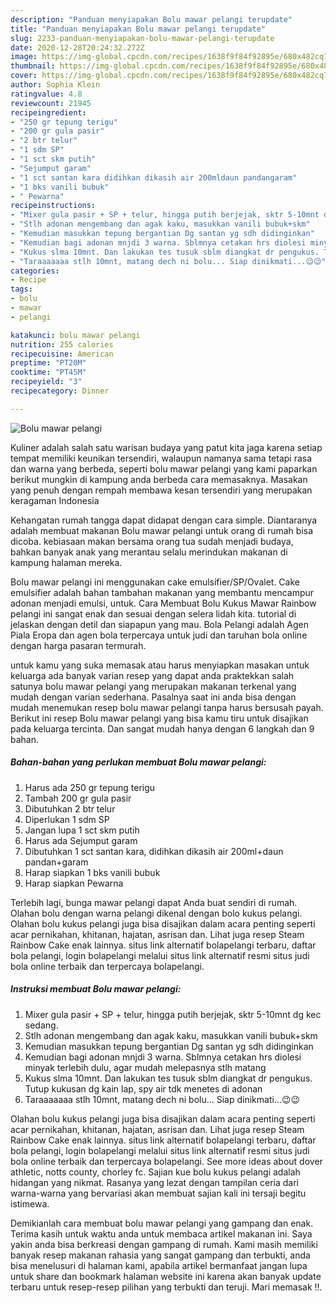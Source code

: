 ```yaml
---
description: "Panduan menyiapakan Bolu mawar pelangi terupdate"
title: "Panduan menyiapakan Bolu mawar pelangi terupdate"
slug: 2233-panduan-menyiapakan-bolu-mawar-pelangi-terupdate
date: 2020-12-28T20:24:32.272Z
image: https://img-global.cpcdn.com/recipes/1638f9f84f92895e/680x482cq70/bolu-mawar-pelangi-foto-resep-utama.jpg
thumbnail: https://img-global.cpcdn.com/recipes/1638f9f84f92895e/680x482cq70/bolu-mawar-pelangi-foto-resep-utama.jpg
cover: https://img-global.cpcdn.com/recipes/1638f9f84f92895e/680x482cq70/bolu-mawar-pelangi-foto-resep-utama.jpg
author: Sophia Klein
ratingvalue: 4.8
reviewcount: 21945
recipeingredient:
- "250 gr tepung terigu"
- "200 gr gula pasir"
- "2 btr telur"
- "1 sdm SP"
- "1 sct skm putih"
- "Sejumput garam"
- "1 sct santan kara didihkan dikasih air 200mldaun pandangaram"
- "1 bks vanili bubuk"
- " Pewarna"
recipeinstructions:
- "Mixer gula pasir + SP + telur, hingga putih berjejak, sktr 5-10mnt dg kec sedang."
- "Stlh adonan mengembang dan agak kaku, masukkan vanili bubuk+skm"
- "Kemudian masukkan tepung bergantian Dg santan yg sdh didinginkan"
- "Kemudian bagi adonan mnjdi 3 warna. Sblmnya cetakan hrs diolesi minyak terlebih dulu, agar mudah melepasnya stlh matang"
- "Kukus slma 10mnt. Dan lakukan tes tusuk sblm diangkat dr pengukus. Tutup kukusan dg kain lap, spy air tdk menetes di adonan"
- "Taraaaaaaa stlh 10mnt, matang dech ni bolu... Siap dinikmati...😉😉"
categories:
- Recipe
tags:
- bolu
- mawar
- pelangi

katakunci: bolu mawar pelangi 
nutrition: 255 calories
recipecuisine: American
preptime: "PT20M"
cooktime: "PT45M"
recipeyield: "3"
recipecategory: Dinner

---
```



![Bolu mawar pelangi](https://img-global.cpcdn.com/recipes/1638f9f84f92895e/680x482cq70/bolu-mawar-pelangi-foto-resep-utama.jpg)

Kuliner adalah salah satu warisan budaya yang patut kita jaga karena setiap tempat memiliki keunikan tersendiri, walaupun namanya sama tetapi rasa dan warna yang berbeda, seperti bolu mawar pelangi yang kami paparkan berikut mungkin di kampung anda berbeda cara memasaknya. Masakan yang penuh dengan rempah membawa kesan tersendiri yang merupakan keragaman Indonesia

Kehangatan rumah tangga dapat didapat dengan cara simple. Diantaranya adalah membuat makanan Bolu mawar pelangi untuk orang di rumah bisa dicoba. kebiasaan makan bersama orang tua sudah menjadi budaya, bahkan banyak anak yang merantau selalu merindukan makanan di kampung halaman mereka.

Bolu mawar pelangi ini menggunakan cake emulsifier/SP/Ovalet. Cake emulsifier adalah bahan tambahan makanan yang membantu mencampur adonan menjadi emulsi, untuk. Cara Membuat Bolu Kukus Mawar Rainbow pelangi ini sangat enak dan sesuai dengan selera lidah kita. tutorial di jelaskan dengan detil dan siapapun yang mau. Bola Pelangi adalah Agen Piala Eropa dan agen bola terpercaya untuk judi dan taruhan bola online dengan harga pasaran termurah.

untuk kamu yang suka memasak atau harus menyiapkan masakan untuk keluarga ada banyak varian resep yang dapat anda praktekkan salah satunya bolu mawar pelangi yang merupakan makanan terkenal yang mudah dengan varian sederhana. Pasalnya saat ini anda bisa dengan mudah menemukan resep bolu mawar pelangi tanpa harus bersusah payah.
Berikut ini resep Bolu mawar pelangi yang bisa kamu tiru untuk disajikan pada keluarga tercinta. Dan sangat mudah hanya dengan 6 langkah dan 9 bahan.


<!--inarticleads1-->

##### Bahan-bahan yang perlukan membuat Bolu mawar pelangi:

1. Harus ada 250 gr tepung terigu
1. Tambah 200 gr gula pasir
1. Dibutuhkan 2 btr telur
1. Diperlukan 1 sdm SP
1. Jangan lupa 1 sct skm putih
1. Harus ada Sejumput garam
1. Dibutuhkan 1 sct santan kara, didihkan dikasih air 200ml+daun pandan+garam
1. Harap siapkan 1 bks vanili bubuk
1. Harap siapkan  Pewarna


Terlebih lagi, bunga mawar pelangi dapat Anda buat sendiri di rumah. Olahan bolu dengan warna pelangi dikenal dengan bolo kukus pelangi. Olahan bolu kukus pelangi juga bisa disajikan dalam acara penting seperti acar pernikahan, khitanan, hajatan, asrisan dan. Lihat juga resep Steam Rainbow Cake enak lainnya. situs link alternatif bolapelangi terbaru, daftar bola pelangi, login bolapelangi melalui situs link alternatif resmi situs judi bola online terbaik dan terpercaya bolapelangi. 

<!--inarticleads2-->

##### Instruksi membuat  Bolu mawar pelangi:

1. Mixer gula pasir + SP + telur, hingga putih berjejak, sktr 5-10mnt dg kec sedang.
1. Stlh adonan mengembang dan agak kaku, masukkan vanili bubuk+skm
1. Kemudian masukkan tepung bergantian Dg santan yg sdh didinginkan
1. Kemudian bagi adonan mnjdi 3 warna. Sblmnya cetakan hrs diolesi minyak terlebih dulu, agar mudah melepasnya stlh matang
1. Kukus slma 10mnt. Dan lakukan tes tusuk sblm diangkat dr pengukus. Tutup kukusan dg kain lap, spy air tdk menetes di adonan
1. Taraaaaaaa stlh 10mnt, matang dech ni bolu... Siap dinikmati...😉😉


Olahan bolu kukus pelangi juga bisa disajikan dalam acara penting seperti acar pernikahan, khitanan, hajatan, asrisan dan. Lihat juga resep Steam Rainbow Cake enak lainnya. situs link alternatif bolapelangi terbaru, daftar bola pelangi, login bolapelangi melalui situs link alternatif resmi situs judi bola online terbaik dan terpercaya bolapelangi. See more ideas about dover athletic, notts county, chorley fc. Sajian kue bolu kukus pelangi adalah hidangan yang nikmat. Rasanya yang lezat dengan tampilan ceria dari warna-warna yang bervariasi akan membuat sajian kali ini tersaji begitu istimewa. 

Demikianlah cara membuat bolu mawar pelangi yang gampang dan enak. Terima kasih untuk waktu anda untuk membaca artikel makanan ini. Saya yakin anda bisa berkreasi dengan gampang di rumah. Kami masih memiliki banyak resep makanan rahasia yang sangat gampang dan terbukti, anda bisa menelusuri di halaman kami, apabila artikel bermanfaat jangan lupa untuk share dan bookmark halaman website ini karena akan banyak update terbaru untuk resep-resep pilihan yang terbukti dan teruji. Mari memasak !!. 
